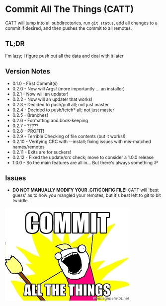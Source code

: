 Commit All The Things (CATT)
============================
CATT will jump into all subdirectories, run `git status`, add all changes to a commit if desired, and then pushes the commit to all remotes.

TL;DR
------
I'm lazy; I figure push out all the data and deal with it later

Version Notes
-------------
- 0.1.0  - First Commit(s)
- 0.2.0  - Now will Args! (more importantly ... an installer)
- 0.2.1  - Now will an updater!
- 0.2.2  - Now will an updater that works!
- 0.2.3  - Decided to push/pull all; not just master
- 0.2.4  - Decided to push/fetch* all; not just master
- 0.2.5  - Branches!
- 0.2.6  - Formatting and book-keeping
- 0.2.7  - ?????
- 0.2.8  - PROFIT!
- 0.2.9  - Terrible Checking of file contents (but it works!)
- 0.2.10 - Verifying CRC with --install; fixing issues with mis-matched names/remotes
- 0.2.11 - Exits are for suckers!
- 0.2.12 - Fixed the update/crc check; move to consider a 1.0.0 release
- 1.0.0  - So the main features are all in... But there's always something :P

Issues
------
- **DO NOT MANUALLY MODIFY YOUR .GIT/CONFIG FILE!** CATT will 'best guess' as to how you mangled your remotes, but it's best left to git to bit 
twiddle.

![You know you want to ...](CATT.jpg)
